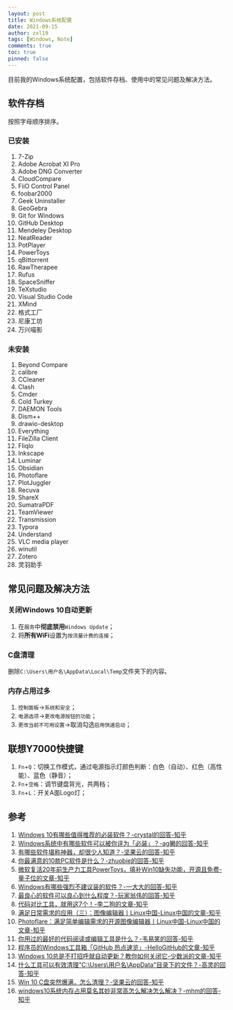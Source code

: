 ```yaml
---
layout: post
title: Windows系统配置
date: 2021-09-15
author: zxl19
tags: [Windows, Note]
comments: true
toc: true
pinned: false
---
```


目前我的Windows系统配置，包括软件存档、使用中的常见问题及解决方法。

<!-- more -->

## 软件存档

按照字母顺序排序。

### 已安装

1. 7-Zip
2. Adobe Acrobat XI Pro
3. Adobe DNG Converter
4. CloudCompare
5. FiiO Control Panel
6. foobar2000
7. Geek Uninstaller
8. GeoGebra
9. Git for Windows
10. GitHub Desktop
11. Mendeley Desktop
12. NeatReader
13. PotPlayer
14. PowerToys
15. qBittorrent
16. RawTherapee
17. Rufus
18. SpaceSniffer
19. TeXstudio
20. Visual Studio Code
21. XMind
22. 格式工厂
23. 尼康工坊
24. 万兴喵影

### 未安装

1. Beyond Compare
2. calibre
3. CCleaner
4. Clash
5. Cmder
6. Cold Turkey
7. DAEMON Tools
8. Dism++
9. drawio-desktop
10. Everything
11. FileZilla Client
12. Fliqlo
13. Inkscape
14. Luminar
15. Obsidian
16. Photoflare
17. PlotJuggler
18. Recuva
19. ShareX
20. SumatraPDF
21. TeamViewer
22. Transmission
23. Typora
24. Understand
25. VLC media player
26. winutil
27. Zotero
28. 灵羽助手

## 常见问题及解决方法

### 关闭Windows 10自动更新

1. 在`服务`中**彻底禁用**`Windows Update`；
2. 将**所有WiFi**设置为`按流量计费的连接`；

### C盘清理

删除`C:\Users\用户名\AppData\Local\Temp`文件夹下的内容。

### 内存占用过多

1. `控制面板`->`系统和安全`；
2. `电源选项`->`更改电源按钮的功能`；
3. `更改当前不可用设置`->取消勾选`启用快速启动`；

## 联想Y7000快捷键

1. `Fn`+`Q`：切换工作模式，通过电源指示灯颜色判断：白色（自动）、红色（高性能）、蓝色（静音）；
2. `Fn`+`空格`：调节键盘背光，共两档；
3. `Fn`+`L`：开关A面Logo灯；

## 参考

1. [Windows 10有哪些值得推荐的必装软件？-crystal的回答-知乎](https://www.zhihu.com/question/35088093/answer/750779336)
2. [Windows系统中有哪些软件可以被你评为「必装」？-ag獭的回答-知乎](https://www.zhihu.com/question/21287237/answer/983612572)
3. [有哪些软件堪称神器，却很少人知道？-坚果云的回答-知乎](https://www.zhihu.com/question/327826314/answer/1497578134)
4. [你最满意的10款PC软件是什么？-zhuobie的回答-知乎](https://www.zhihu.com/question/469450888/answer/2029970155)
5. [微软复活20年前生产力工具PowerToys，填补Win10缺失功能，开源且免费-量子位的文章-知乎](https://zhuanlan.zhihu.com/p/166292161)
6. [Windows有哪些强烈不建议装的软件？-一大大的回答-知乎](https://www.zhihu.com/question/392313958/answer/1199936945)
7. [最良心的软件可以良心到什么程度？-玩家翁伟的回答-知乎](https://www.zhihu.com/question/52157612/answer/756777411)
8. [代码对比工具，就用这7个！-李二狗的文章-知乎](https://zhuanlan.zhihu.com/p/375551784)
9. [满足日常需求的应用（三）：图像编辑器丨Linux中国-Linux中国的文章-知乎](https://zhuanlan.zhihu.com/p/407938013)
10. [Photoflare：满足简单编辑需求的开源图像编辑器丨Linux中国-Linux中国的文章-知乎](https://zhuanlan.zhihu.com/p/193158124)
11. [你用过的最好的代码阅读或编辑工具是什么？-韦易笑的回答-知乎](https://www.zhihu.com/question/19570229/answer/1626066191)
12. [程序员的Windows工具箱「GitHub 热点速览」-HelloGitHub的文章-知乎](https://zhuanlan.zhihu.com/p/631389850)
13. [Windows 10总是不打招呼就自动更新？教你如何关闭它-少数派的文章-知乎](https://zhuanlan.zhihu.com/p/35590496)
14. [什么工具可以有效清理"C:\Users\用户名\AppData"目录下的文件？-高灵的回答-知乎](https://www.zhihu.com/question/38011537/answer/296426969)
15. [Win 10 C盘突然爆满，怎么清理？-坚果云的回答-知乎](https://www.zhihu.com/question/53591010/answer/1115174873)
16. [windows10系统内存占用莫名其妙非常高怎么解决怎么解决？-mhm的回答-知乎](https://www.zhihu.com/question/359072911/answer/924065793)
